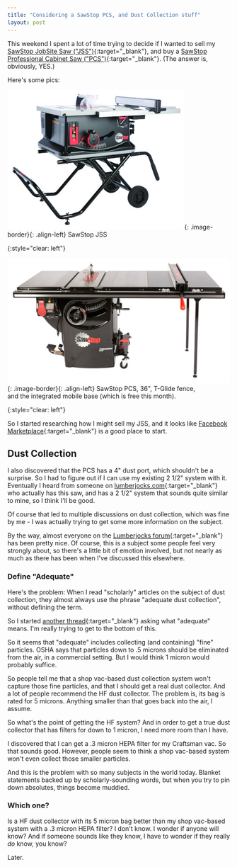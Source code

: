 ```yaml
---
title: "Considering a SawStop PCS, and Dust Collection stuff"
layout: post
---
```

This weekend I spent a lot of time trying to decide if I wanted to sell my [SawStop JobSite Saw ("JSS")](https://www.sawstop.com/table-saws/by-model/jobsite-saw){:target="_blank"}, and buy a [SawStop Professional Cabinet Saw ("PCS")](https://www.sawstop.com/table-saws/by-model/professional-cabinet-saw){:target="_blank"}. (The answer is, obviously, YES.)

Here's some pics:

![](/assets/images-posts/2019-03-18.1.01.jpg){: .image-border}{: .align-left}
SawStop JSS

{:style="clear: left"}

![](/assets/images-posts/2019-03-18.1.02.jpg){: .image-border}{: .align-left}
SawStop PCS, 36", T-Glide fence,<br/>and the integrated mobile base (which is free this month).

{:style="clear: left"}

So I started researching how I might sell my JSS, and it looks like [Facebook Marketplace](https://www.facebook.com/marketplace/){:target="_blank"} is a good place to start.

## Dust Collection

I also discovered that the PCS has a 4" dust port, which shouldn't be a surprise. So I had to figure out if I can use my existing 2 1/2" system with it. Eventually I heard from someone on [lumberjocks.com](https://www.lumberjocks.com/forums){:target="_blank"} who actually has this saw, and has a 2 1/2" system that sounds quite similar to mine, so I think I'll be good.

Of course that led to multiple discussions on dust collection, which was fine by me - I was actually trying to get some more information on the subject.

By the way, almost everyone on the [Lumberjocks forum](https://www.lumberjocks.com/forums){:target="_blank"} has been pretty nice. Of course, this is a subject some people feel very strongly about, so there's a little bit of emotion involved, but not nearly as much as there has been when I've discussed this elsewhere.

### Define "Adequate"

Here's the problem: When I read "scholarly" articles on the subject of dust collection, they almost always use the phrase "adequate dust collection", without defining the term.

So I started [another thread](https://www.lumberjocks.com/topics/303779/){:target="_blank"} asking what "adequate" means. I'm really trying to get to the bottom of this.

So it seems that "adequate" includes collecting (and containing) "fine" particles. OSHA says that particles down to .5 microns should be eliminated from the air, in a commercial setting. But I would think 1 micron would probably suffice.

So people tell me that a shop vac-based dust collection system won't capture those fine particles, and that I should get a real dust collector. And a lot of people recommend the HF dust collector. The problem is, its bag is rated for 5 microns. Anything smaller than that goes back into the air, I assume.

So what's the point of getting the HF system? And in order to get a true dust collector that has filters for down to 1 micron, I need more room than I have.

I discovered that I can get a .3 micron HEPA filter for my Craftsman vac. So that sounds good. However, people seem to think a shop vac-based system won't even collect those smaller particles.

And this is the problem with so many subjects in the world today. Blanket statements backed up by scholarly-sounding words, but when you try to pin down absolutes, things become muddied.

### Which one?

Is a HF dust collector with its 5 micron bag better than my shop vac-based system with a .3 micron HEPA filter? I don't know. I wonder if anyone will know? And if someone sounds like they know, I have to wonder if they really *do* know, you know?

Later.
